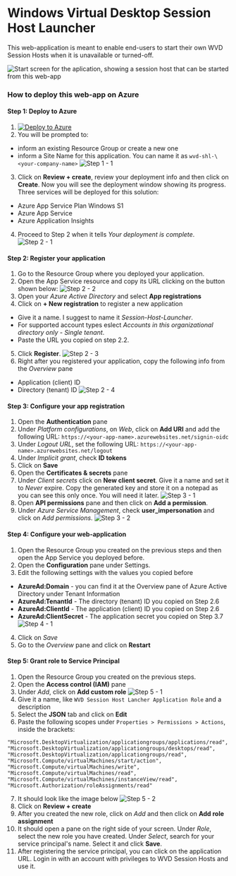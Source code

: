 # Windows Virtual Desktop Session Host Launcher
This web-application is meant to enable end-users to start their own WVD Session Hosts when it is unavailable or turned-off.

 ![Start screen for the aplication, showing a session host that can be started from this web-app](Images/application-usage.jpg)

### How to deploy this web-app on Azure

#### Step 1: Deploy to Azure
1) [![Deploy to Azure](https://aka.ms/deploytoazurebutton)](https://portal.azure.com/#create/Microsoft.Template/uri/https%3A%2F%2Fraw.githubusercontent.com%2Fenstepgabriel%2FIX5q19WnW7%2Fmaster%2Fdeploy%2FdeploymentTemplate.json)
2) You will be prompted to:
- inform an existing Resource Group or create a new one 
- inform a Site Name for this application. You can name it as ```wvd-shl-\<your-company-name>```
 ![Step 1 - 1](Images/step-01-01.jpg)
3) Click on **Review + create**, review your deployment info and then click on **Create**.
Now you will see the deployment window showing its progress.
Three services will be deployed for this solution:
- Azure App Service Plan Windows S1
- Azure App Service
- Azure Application Insights

4) Proceed to Step 2 when it tells *Your deployment is complete*.
 ![Step 2 - 1](Images/step-02-01.jpg)
#### Step 2: Register your application
1) Go to the Resource Group where you deployed your application.
2) Open the App Service resource and copy its URL clicking on the button shown below:
 ![Step 2 - 2](Images/step-02-02.jpg)
3) Open your *Azure Active Directory* and select **App registrations**
4) Click on **+ New registration** to register a new application
- Give it a name. I suggest to name it *Session-Host-Launcher*.
- For supported account types eslect *Accounts in this organizational directory only - Single tenant*.
- Paste the URL you copied on step 2.2. 
5) Click **Register**.
 ![Step 2 - 3](Images/step-02-03.jpg)
6) Right after you registered your application, copy the following info from the *Overview* pane
- Application (client) ID
- Directory (tenant) ID
 ![Step 2 - 4](Images/step-02-04.jpg)

#### Step 3: Configure your app registration
1) Open the **Authentication** pane
2) Under *Platform configurations*, on *Web*, click on **Add URI** and add the following URL: ```https://<your-app-name>.azurewebsites.net/signin-oidc```
3) Under *Logout URL*, set the following URL: ```https://<your-app-name>.azurewebsites.net/logout```
4) Under *Implicit grant*, check **ID tokens**
5) Click on **Save**
6) Open the **Certificates & secrets** pane
7) Under *Client secrets* click on **New client secret**. Give it a name and set it to *Never* expire. Copy the generated key and store it on a notepad as you can see this only once. You will need it later.
 ![Step 3 - 1](Images/step-03-01.jpg)
8) Open **API permissions** pane and then click on **Add a permission**.
9) Under *Azure Service Management*, check **user_impersonation** and click on *Add permissions*.
 ![Step 3 - 2](Images/step-03-02.jpg)

#### Step 4: Configure your web-application
1) Open the Resource Group you created on the previous steps and then open the App Service you deployed before.
2) Open the **Configuration** pane under Settings.
3) Edit the following settings with the values you copied before
- **AzureAd:Domain** - you can find it at the Overview pane of Azure Active Directory under Tenant Information
- **AzureAd:TenantId** - The directory (tenant) ID you copied on Step 2.6
- **AzureAd:ClientId** - The application (client) ID you copied on Step 2.6
- **AzureAd:ClientSecret** - The application secret you copied on Step 3.7
 ![Step 4 - 1](Images/step-04-01.jpg)
4) Click on *Save*
5) Go to the *Overview* pane and click on **Restart**
#### Step 5: Grant role to Service Principal
1) Open the Resource Group you created on the previous steps.
2) Open the **Access control (IAM)** pane
3) Under *Add*, click on **Add custom role**
 ![Step 5 - 1](Images/step-05-01.jpg)
4) Give it a name, like ```WVD Session Host Lancher Application Role``` and a description
5) Select the **JSON** tab and click on **Edit**
6) Paste the following scopes under ```Properties > Permissions > Actions```, inside the brackets:
```
"Microsoft.DesktopVirtualization/applicationgroups/applications/read",
"Microsoft.DesktopVirtualization/applicationgroups/desktops/read",
"Microsoft.DesktopVirtualization/applicationgroups/read",
"Microsoft.Compute/virtualMachines/start/action",
"Microsoft.Compute/virtualMachines/write",
"Microsoft.Compute/virtualMachines/read",
"Microsoft.Compute/virtualMachines/instanceView/read",
"Microsoft.Authorization/roleAssignments/read"
```
7) It should look like the image below
 ![Step 5 - 2](Images/step-05-02.jpg)
8) Click on **Review + create**
9) After you created the new role, click on *Add* and then click on **Add role assignment**
10) It should open a pane on the right side of your screen. Under *Role*, select the new role you have created. Under *Select*, search for your service principal's name. Select it and click **Save**.
11) After registering the service principal, you can click on the application URL. Login in with an account with privileges to WVD Session Hosts and use it.